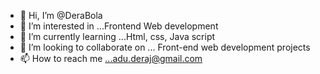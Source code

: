- 👋 Hi, I’m @DeraBola
- 👀 I’m interested in ...Frontend Web development 
- 🌱 I’m currently learning ...Html, css, Java script 
- 💞️ I’m looking to collaborate on ... Front-end web development projects 
- 📫 How to reach me ...adu.deraj@gmail.com
<!---
DeraBola/DeraBola is a ✨ special ✨ web developer because she is creative, innovative, articulate and fun to work with.
You can click the Preview link to 
--->
